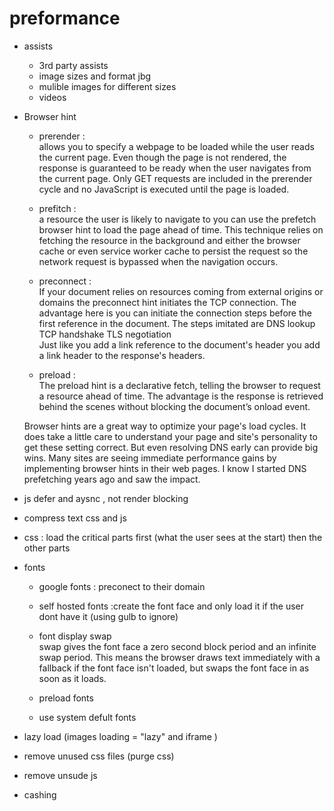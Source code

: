 # preformance 

- assists
    - 3rd party assists 
    - image sizes and format jbg 
    - mulible images for different sizes 
    - videos 

- Browser hint 
    - prerender :    
        allows you to specify a webpage to be loaded while the user reads the current page. Even though the page is not rendered, the response is guaranteed to be ready when the user navigates from the current page. Only GET requests are included in the prerender cycle and no JavaScript is executed until the page is loaded.
    - prefitch :    
        a resource the user is likely to navigate to you can use the prefetch browser hint to load the page ahead of time. This technique relies on fetching the resource in the background and either the browser cache or even service worker cache to persist the request so the network request is bypassed when the navigation occurs.
    - preconnect :   
        If your document relies on resources coming from external origins or domains the preconnect hint initiates the TCP connection.  The advantage here is you can initiate the connection steps before the first reference in the document. The steps imitated are DNS lookup  TCP handshake  TLS negotiation   
      Just like you add a link reference to the document's header you add a link header to the response's headers. 

    - preload :  
      The preload hint is a declarative fetch, telling the browser to request a resource ahead of time. The advantage is the response is retrieved behind the scenes without blocking the document’s onload event. 



    Browser hints are a great way to optimize your page's load cycles. It does take a little care to understand your page and site's personality to get these setting correct. But even resolving DNS early can provide big wins. Many sites are seeing immediate performance gains by implementing browser hints in their web pages. I know I started DNS prefetching years ago and saw the impact.


- js defer and aysnc  , not render blocking 

- compress text css and js 

- css : load the critical parts first (what the user sees at the start) then the other parts 
- fonts 
    - google fonts : preconect to their domain

    - self hosted fonts :create the font face and only load it if the user dont have it (using gulb to ignore) 
    - font display swap   
        swap gives the font face a zero second block period and an infinite swap period. This means the browser draws text immediately with a fallback if the font face isn't loaded, but swaps the font face in as soon as it loads.
    - preload fonts 
    - use system defult fonts 

- lazy load (images loading = "lazy" and iframe )

- remove unused css files (purge  css)

- remove unsude  js 

- cashing 